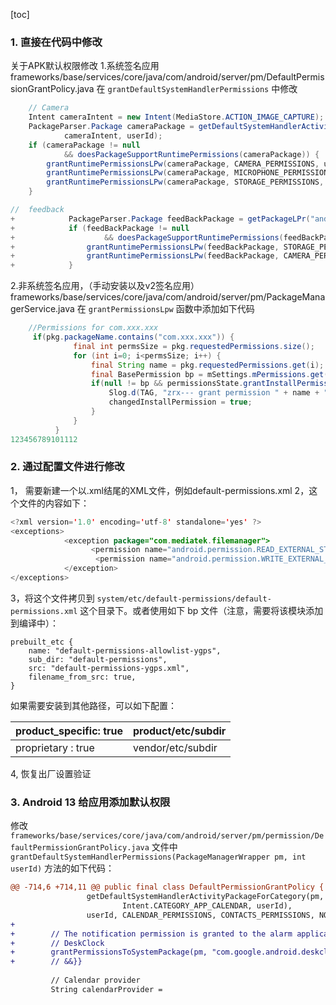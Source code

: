 [toc]

### 1. 直接在代码中修改

关于APK默认权限修改
1.系统签名应用
frameworks/base/services/core/java/com/android/server/pm/DefaultPermissionGrantPolicy.java
在 `grantDefaultSystemHandlerPermissions` 中修改

```java
    // Camera
    Intent cameraIntent = new Intent(MediaStore.ACTION_IMAGE_CAPTURE);
    PackageParser.Package cameraPackage = getDefaultSystemHandlerActivityPackageLPr(
            cameraIntent, userId);
    if (cameraPackage != null
            && doesPackageSupportRuntimePermissions(cameraPackage)) {
        grantRuntimePermissionsLPw(cameraPackage, CAMERA_PERMISSIONS, userId);
        grantRuntimePermissionsLPw(cameraPackage, MICROPHONE_PERMISSIONS, userId);
        grantRuntimePermissionsLPw(cameraPackage, STORAGE_PERMISSIONS, userId);
    }

//  feedback
+            PackageParser.Package feedBackPackage = getPackageLPr("android.com.feedback");
+            if (feedBackPackage != null
+                    && doesPackageSupportRuntimePermissions(feedBackPackage)) {
+                grantRuntimePermissionsLPw(feedBackPackage, STORAGE_PERMISSIONS, userId);
+                grantRuntimePermissionsLPw(feedBackPackage, CAMERA_PERMISSIONS, userId);
+            } 
```

2.非系统签名应用，（手动安装以及v2签名应用）
frameworks/base/services/core/java/com/android/server/pm/PackageManagerService.java
在 `grantPermissionsLpw` 函数中添加如下代码

```java
    //Permissions for com.xxx.xxx
     if(pkg.packageName.contains("com.xxx.xxx")) {
              final int permsSize = pkg.requestedPermissions.size();
              for (int i=0; i<permsSize; i++) {
                  final String name = pkg.requestedPermissions.get(i);
                  final BasePermission bp = mSettings.mPermissions.get(name);
                  if(null != bp && permissionsState.grantInstallPermission(bp) != PermissionsState.PERMISSION_OPERATION_FAILURE) {
                      Slog.d(TAG, "zrx--- grant permission " + name + " to package " + pkg.packageName);
                      changedInstallPermission = true;
                  }
              }
          } 
123456789101112
```

### 2. 通过配置文件进行修改
1， 需要新建一个以.xml结尾的XML文件，例如default-permissions.xml
2，这个文件的内容如下：

```java
<?xml version='1.0' encoding='utf-8' standalone='yes' ?>
<exceptions>
            <exception package="com.mediatek.filemanager">
                  <permission name="android.permission.READ_EXTERNAL_STORAGE" fixed="true"/>
                   <permission name="android.permission.WRITE_EXTERNAL_STORAGE" fixed="true"/>
            </exception>
</exceptions>
```

3，将这个文件拷贝到 `system/etc/default-permissions/default-permissions.xml` 这个目录下。或者使用如下 bp 文件（注意，需要将该模块添加到编译中）：

```bp
prebuilt_etc {
    name: "default-permissions-allowlist-ygps",
    sub_dir: "default-permissions",
    src: "default-permissions-ygps.xml",
    filename_from_src: true,
}

```

如果需要安装到其他路径，可以如下配置：

| product_specific: true | product/etc/subdir |
| ---------------------- | ------------------ |
| proprietary : true     | vendor/etc/subdir  |

4, 恢复出厂设置验证

### 3. Android 13 给应用添加默认权限

修改 `frameworks/base/services/core/java/com/android/server/pm/permission/DefaultPermissionGrantPolicy.java` 文件中 `grantDefaultSystemHandlerPermissions(PackageManagerWrapper pm, int userId)` 方法的如下代码：

```diff
@@ -714,6 +714,11 @@ public final class DefaultPermissionGrantPolicy {
                 getDefaultSystemHandlerActivityPackageForCategory(pm,
                         Intent.CATEGORY_APP_CALENDAR, userId),
                 userId, CALENDAR_PERMISSIONS, CONTACTS_PERMISSIONS, NOTIFICATION_PERMISSIONS);
+                               
+        // The notification permission is granted to the alarm application by default by qty at 2023-03-15 {{&&
+        // DeskClock
+        grantPermissionsToSystemPackage(pm, "com.google.android.deskclock", userId, NOTIFICATION_PERMISSIONS);
+        // &&}}
 
         // Calendar provider
         String calendarProvider =
```

